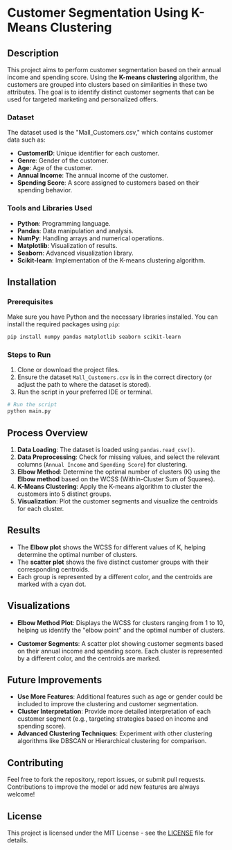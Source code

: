 # Customer Segmentation Using K-Means Clustering

## Description

This project aims to perform customer segmentation based on their annual income and spending score. Using the **K-means clustering** algorithm, the customers are grouped into clusters based on similarities in these two attributes. The goal is to identify distinct customer segments that can be used for targeted marketing and personalized offers.

### Dataset

The dataset used is the "Mall_Customers.csv," which contains customer data such as:

- **CustomerID**: Unique identifier for each customer.
- **Genre**: Gender of the customer.
- **Age**: Age of the customer.
- **Annual Income**: The annual income of the customer.
- **Spending Score**: A score assigned to customers based on their spending behavior.

### Tools and Libraries Used

- **Python**: Programming language.
- **Pandas**: Data manipulation and analysis.
- **NumPy**: Handling arrays and numerical operations.
- **Matplotlib**: Visualization of results.
- **Seaborn**: Advanced visualization library.
- **Scikit-learn**: Implementation of the K-means clustering algorithm.

## Installation

### Prerequisites

Make sure you have Python and the necessary libraries installed. You can install the required packages using `pip`:

```bash
pip install numpy pandas matplotlib seaborn scikit-learn
```

### Steps to Run

1. Clone or download the project files.
2. Ensure the dataset `Mall_Customers.csv` is in the correct directory (or adjust the path to where the dataset is stored).
3. Run the script in your preferred IDE or terminal.

```bash
# Run the script
python main.py
```

## Process Overview

1. **Data Loading**: The dataset is loaded using `pandas.read_csv()`.
2. **Data Preprocessing**: Check for missing values, and select the relevant columns (`Annual Income` and `Spending Score`) for clustering.
3. **Elbow Method**: Determine the optimal number of clusters (K) using the **Elbow method** based on the WCSS (Within-Cluster Sum of Squares).
4. **K-Means Clustering**: Apply the K-means algorithm to cluster the customers into 5 distinct groups.
5. **Visualization**: Plot the customer segments and visualize the centroids for each cluster.

## Results

- The **Elbow plot** shows the WCSS for different values of K, helping determine the optimal number of clusters.
- The **scatter plot** shows the five distinct customer groups with their corresponding centroids.
- Each group is represented by a different color, and the centroids are marked with a cyan dot.

## Visualizations

- **Elbow Method Plot**: Displays the WCSS for clusters ranging from 1 to 10, helping us identify the "elbow point" and the optimal number of clusters.
  
    

- **Customer Segments**: A scatter plot showing customer segments based on their annual income and spending score. Each cluster is represented by a different color, and the centroids are marked.

    

## Future Improvements

- **Use More Features**: Additional features such as age or gender could be included to improve the clustering and customer segmentation.
- **Cluster Interpretation**: Provide more detailed interpretation of each customer segment (e.g., targeting strategies based on income and spending score).
- **Advanced Clustering Techniques**: Experiment with other clustering algorithms like DBSCAN or Hierarchical clustering for comparison.

## Contributing

Feel free to fork the repository, report issues, or submit pull requests. Contributions to improve the model or add new features are always welcome!

## License

This project is licensed under the MIT License - see the [LICENSE](LICENSE) file for details.
